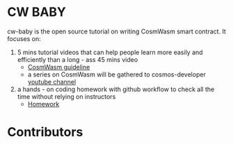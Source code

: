 # CW BABY
cw-baby is the open source tutorial on writing CosmWasm smart contract. It focuses on:
1. 5 mins tutorial videos that can help people learn more easily and efficiently than a long - ass 45 mins video
    * [CosmWasm guideline](specs/cosmwasm-guideline.md)
    * a series on CosmWasm will be gathered to cosmos-developer [youtube channel](https://www.youtube.com/channel/UCqtKxJIZn2MYkvQxd_NW5Mg)
2. a hands - on coding homework with github workflow to check all the time without relying on instructors
    * [Homework](specs/homework-specs.md)

# Contributors
